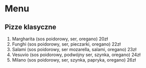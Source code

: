 # Menu

## Pizze klasyczne

1. Margharita (sos poidorowy, ser, oregano) 20zł
2. Funghi (sos poidorowy, ser, pieczarki, oregano) 22zł
3. Salami (sos poidorowy, ser mozarella, salami, oregano) 23zł
4. Vesuvio (sos poidorowy, podwójny ser, szynka, oregano) 24zł
5. Milano (sos poidorowy, ser, szynka, papryka, oregano) 26zł
